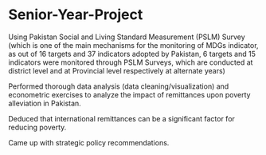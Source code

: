 # Senior-Year-Project
Using Pakistan Social and Living Standard Measurement (PSLM) Survey (which is one of the main mechanisms for the monitoring of MDGs indicator, as out of 16 targets and 37 indicators adopted by Pakistan, 6 targets and 15 indicators were monitored through PSLM Surveys, which are conducted at district level and at Provincial level respectively at alternate years) 

Performed thorough data analysis (data cleaning/visualization) and econometric exercises to analyze the impact of remittances upon poverty alleviation in Pakistan. 

Deduced that international remittances can be a significant factor for reducing poverty. 

Came up with strategic policy recommendations. 
